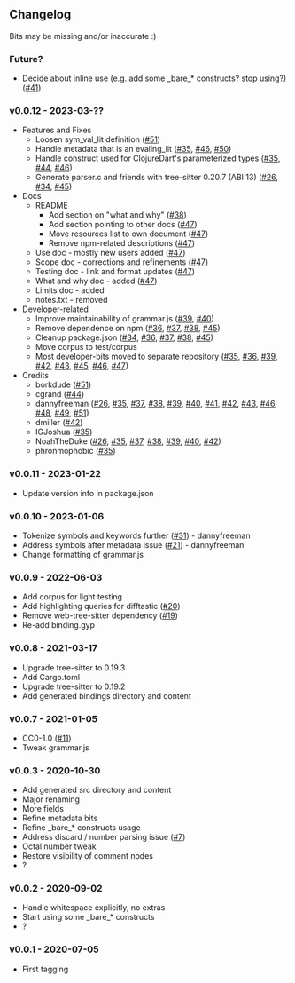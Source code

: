 ## Changelog

Bits may be missing and/or inaccurate :)

### Future?

* Decide about inline use (e.g. add some \_bare\_\* constructs? stop using?)
  ([#41](https://github.com/sogaiu/tree-sitter-clojure/issues/41))

### v0.0.12 - 2023-03-??

* Features and Fixes
  * Loosen sym_val_lit definition
    ([#51](https://github.com/sogaiu/tree-sitter-clojure/issues/51))
  * Handle metadata that is an evaling_lit
    ([#35](https://github.com/sogaiu/tree-sitter-clojure/issues/35),
    [#46](https://github.com/sogaiu/tree-sitter-clojure/issues/46),
    [#50](https://github.com/sogaiu/tree-sitter-clojure/issues/50))
  * Handle construct used for ClojureDart's parameterized types
    ([#35](https://github.com/sogaiu/tree-sitter-clojure/issues/35),
    [#44](https://github.com/sogaiu/tree-sitter-clojure/pull/44),
    [#46](https://github.com/sogaiu/tree-sitter-clojure/issues/46))
  * Generate parser.c and friends with tree-sitter 0.20.7 (ABI 13)
    ([#26](https://github.com/sogaiu/tree-sitter-clojure/pull/26),
    [#34](https://github.com/sogaiu/tree-sitter-clojure/issues/34),
    [#45](https://github.com/sogaiu/tree-sitter-clojure/issues/45))
* Docs
  * README
    * Add section on "what and why"
      ([#38](https://github.com/sogaiu/tree-sitter-clojure/issues/38))
    * Add section pointing to other docs
      ([#47](https://github.com/sogaiu/tree-sitter-clojure/issues/47))
    * Move resources list to own document
      ([#47](https://github.com/sogaiu/tree-sitter-clojure/issues/47))
    * Remove npm-related descriptions
      ([#47](https://github.com/sogaiu/tree-sitter-clojure/issues/47))
  * Use doc - mostly new users added
    ([#47](https://github.com/sogaiu/tree-sitter-clojure/issues/47))
  * Scope doc - corrections and refinements
    ([#47](https://github.com/sogaiu/tree-sitter-clojure/issues/47))
  * Testing doc - link and format updates
    ([#47](https://github.com/sogaiu/tree-sitter-clojure/issues/47))
  * What and why doc - added
    ([#47](https://github.com/sogaiu/tree-sitter-clojure/issues/47))
  * Limits doc - added
  * notes.txt - removed
* Developer-related
  * Improve maintainability of grammar.js
    ([#39](https://github.com/sogaiu/tree-sitter-clojure/issues/39),
    [#40](https://github.com/sogaiu/tree-sitter-clojure/issues/40))
  * Remove dependence on npm
    ([#36](https://github.com/sogaiu/tree-sitter-clojure/issues/36),
    [#37](https://github.com/sogaiu/tree-sitter-clojure/issues/37),
    [#38](https://github.com/sogaiu/tree-sitter-clojure/issues/38),
    [#45](https://github.com/sogaiu/tree-sitter-clojure/issues/45))
  * Cleanup package.json
    ([#34](https://github.com/sogaiu/tree-sitter-clojure/issues/34),
    [#36](https://github.com/sogaiu/tree-sitter-clojure/issues/36),
    [#37](https://github.com/sogaiu/tree-sitter-clojure/issues/37),
    [#38](https://github.com/sogaiu/tree-sitter-clojure/issues/38),
    [#45](https://github.com/sogaiu/tree-sitter-clojure/issues/45))
  * Move corpus to test/corpus
  * Most developer-bits moved to separate repository
    ([#35](https://github.com/sogaiu/tree-sitter-clojure/issues/35),
    [#36](https://github.com/sogaiu/tree-sitter-clojure/issues/36),
    [#39](https://github.com/sogaiu/tree-sitter-clojure/issues/39),
    [#42](https://github.com/sogaiu/tree-sitter-clojure/issues/42),
    [#43](https://github.com/sogaiu/tree-sitter-clojure/issues/43),
    [#45](https://github.com/sogaiu/tree-sitter-clojure/issues/45),
    [#46](https://github.com/sogaiu/tree-sitter-clojure/issues/46),
    [#47](https://github.com/sogaiu/tree-sitter-clojure/issues/47))
* Credits
  * borkdude
    ([#51](https://github.com/sogaiu/tree-sitter-clojure/issues/51))
  * cgrand
    ([#44](https://github.com/sogaiu/tree-sitter-clojure/pull/44))
  * dannyfreeman
    ([#26](https://github.com/sogaiu/tree-sitter-clojure/pull/26),
    [#35](https://github.com/sogaiu/tree-sitter-clojure/issues/35),
    [#37](https://github.com/sogaiu/tree-sitter-clojure/issues/37),
    [#38](https://github.com/sogaiu/tree-sitter-clojure/issues/38),
    [#39](https://github.com/sogaiu/tree-sitter-clojure/issues/39),
    [#40](https://github.com/sogaiu/tree-sitter-clojure/issues/40),
    [#41](https://github.com/sogaiu/tree-sitter-clojure/issues/41),
    [#42](https://github.com/sogaiu/tree-sitter-clojure/issues/42),
    [#43](https://github.com/sogaiu/tree-sitter-clojure/issues/43),
    [#46](https://github.com/sogaiu/tree-sitter-clojure/issues/46),
    [#48](https://github.com/sogaiu/tree-sitter-clojure/pull/48),
    [#49](https://github.com/sogaiu/tree-sitter-clojure/issues/49),
    [#51](https://github.com/sogaiu/tree-sitter-clojure/issues/51))
  * dmiller
    ([#42](https://github.com/sogaiu/tree-sitter-clojure/issues/42))
  * IGJoshua
    ([#35](https://github.com/sogaiu/tree-sitter-clojure/issues/35))
  * NoahTheDuke
    ([#26](https://github.com/sogaiu/tree-sitter-clojure/pull/26),
    [#35](https://github.com/sogaiu/tree-sitter-clojure/issues/35),
    [#37](https://github.com/sogaiu/tree-sitter-clojure/issues/37),
    [#38](https://github.com/sogaiu/tree-sitter-clojure/issues/38),
    [#39](https://github.com/sogaiu/tree-sitter-clojure/issues/39),
    [#40](https://github.com/sogaiu/tree-sitter-clojure/issues/40),
    [#42](https://github.com/sogaiu/tree-sitter-clojure/issues/42))
  * phronmophobic
    ([#35](https://github.com/sogaiu/tree-sitter-clojure/issues/35))

### v0.0.11 - 2023-01-22

* Update version info in package.json

### v0.0.10 - 2023-01-06

* Tokenize symbols and keywords further
  ([#31](https://github.com/sogaiu/tree-sitter-clojure/issues/31)) -
  dannyfreeman
* Address symbols after metadata issue
  ([#21](https://github.com/sogaiu/tree-sitter-clojure/issues/21)) -
  dannyfreeman
* Change formatting of grammar.js

### v0.0.9 - 2022-06-03

* Add corpus for light testing
* Add highlighting queries for difftastic
  ([#20](https://github.com/sogaiu/tree-sitter-clojure/issues/20))
* Remove web-tree-sitter dependency
  ([#19](https://github.com/sogaiu/tree-sitter-clojure/issues/19))
* Re-add binding.gyp

### v0.0.8 - 2021-03-17

* Upgrade tree-sitter to 0.19.3
* Add Cargo.toml
* Upgrade tree-sitter to 0.19.2
* Add generated bindings directory and content

### v0.0.7 - 2021-01-05

* CC0-1.0 ([#11](https://github.com/sogaiu/tree-sitter-clojure/issues/11))
* Tweak grammar.js

### v0.0.3 - 2020-10-30

* Add generated src directory and content
* Major renaming
* More fields
* Refine metadata bits
* Refine \_bare\_\* constructs usage
* Address discard / number parsing issue
  ([#7](https://github.com/sogaiu/tree-sitter-clojure/issues/7))
* Octal number tweak
* Restore visibility of comment nodes
* ?

### v0.0.2 - 2020-09-02

* Handle whitespace explicitly, no extras
* Start using some \_bare\_\* constructs
* ?

### v0.0.1 - 2020-07-05

* First tagging
